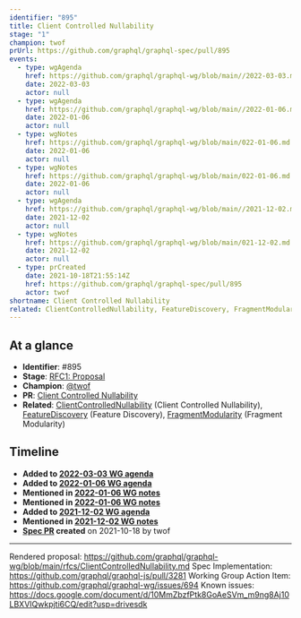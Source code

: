 ```yaml
---
identifier: "895"
title: Client Controlled Nullability
stage: "1"
champion: twof
prUrl: https://github.com/graphql/graphql-spec/pull/895
events:
  - type: wgAgenda
    href: https://github.com/graphql/graphql-wg/blob/main//2022-03-03.md
    date: 2022-03-03
    actor: null
  - type: wgAgenda
    href: https://github.com/graphql/graphql-wg/blob/main//2022-01-06.md
    date: 2022-01-06
    actor: null
  - type: wgNotes
    href: https://github.com/graphql/graphql-wg/blob/main/022-01-06.md
    date: 2022-01-06
    actor: null
  - type: wgNotes
    href: https://github.com/graphql/graphql-wg/blob/main/022-01-06.md
    date: 2022-01-06
    actor: null
  - type: wgAgenda
    href: https://github.com/graphql/graphql-wg/blob/main//2021-12-02.md
    date: 2021-12-02
    actor: null
  - type: wgNotes
    href: https://github.com/graphql/graphql-wg/blob/main/021-12-02.md
    date: 2021-12-02
    actor: null
  - type: prCreated
    date: 2021-10-18T21:55:14Z
    href: https://github.com/graphql/graphql-spec/pull/895
    actor: twof
shortname: Client Controlled Nullability
related: ClientControlledNullability, FeatureDiscovery, FragmentModularity
---
```


## At a glance

- **Identifier**: #895
- **Stage**: [RFC1: Proposal](https://github.com/graphql/graphql-spec/blob/main/CONTRIBUTING.md#stage-1-proposal)
- **Champion**: [@twof](https://github.com/twof)
- **PR**: [Client Controlled Nullability](https://github.com/graphql/graphql-spec/pull/895)
- **Related**: [ClientControlledNullability](/rfcs/ClientControlledNullability) (Client Controlled Nullability), [FeatureDiscovery](/rfcs/FeatureDiscovery) (Feature Discovery), [FragmentModularity](/rfcs/FragmentModularity) (Fragment Modularity)

<!-- BEGIN_CUSTOM_TEXT -->



<!-- END_CUSTOM_TEXT -->

## Timeline

- **Added to [2022-03-03 WG agenda](https://github.com/graphql/graphql-wg/blob/main//2022-03-03.md)**
- **Added to [2022-01-06 WG agenda](https://github.com/graphql/graphql-wg/blob/main//2022-01-06.md)**
- **Mentioned in [2022-01-06 WG notes](https://github.com/graphql/graphql-wg/blob/main/022-01-06.md)**
- **Mentioned in [2022-01-06 WG notes](https://github.com/graphql/graphql-wg/blob/main/022-01-06.md)**
- **Added to [2021-12-02 WG agenda](https://github.com/graphql/graphql-wg/blob/main//2021-12-02.md)**
- **Mentioned in [2021-12-02 WG notes](https://github.com/graphql/graphql-wg/blob/main/021-12-02.md)**
- **[Spec PR](https://github.com/graphql/graphql-spec/pull/895) created** on 2021-10-18 by twof

<!-- VERBATIM -->

---

Rendered proposal: https://github.com/graphql/graphql-wg/blob/main/rfcs/ClientControlledNullability.md
Spec Implementation: https://github.com/graphql/graphql-js/pull/3281
Working Group Action Item: https://github.com/graphql/graphql-wg/issues/694
Known issues: https://docs.google.com/document/d/10MmZbzfPtk8GoAeSVm_m9ng8Aj10LBXVIQwkpjti6CQ/edit?usp=drivesdk
